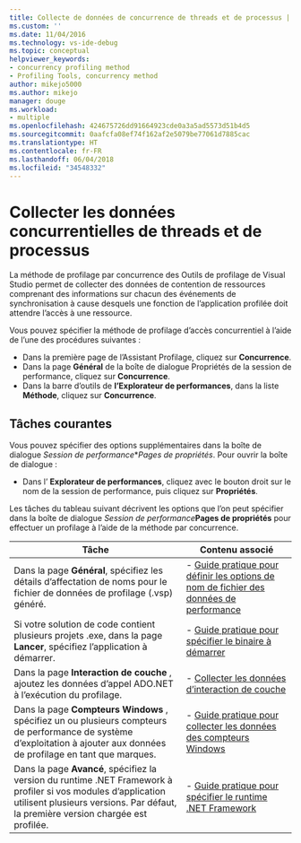 ```yaml
---
title: Collecte de données de concurrence de threads et de processus | Microsoft Docs
ms.custom: ''
ms.date: 11/04/2016
ms.technology: vs-ide-debug
ms.topic: conceptual
helpviewer_keywords:
- concurrency profiling method
- Profiling Tools, concurrency method
author: mikejo5000
ms.author: mikejo
manager: douge
ms.workload:
- multiple
ms.openlocfilehash: 424675726dd91664923cde0a3a5ad5573d51b4d5
ms.sourcegitcommit: 0aafcfa08ef74f162af2e5079be77061d7885cac
ms.translationtype: HT
ms.contentlocale: fr-FR
ms.lasthandoff: 06/04/2018
ms.locfileid: "34548332"
---
```

# <a name="collect-thread-and-process-concurrency-data"></a>Collecter les données concurrentielles de threads et de processus

La méthode de profilage par concurrence des Outils de profilage de Visual Studio permet de collecter des données de contention de ressources comprenant des informations sur chacun des événements de synchronisation à cause desquels une fonction de l’application profilée doit attendre l’accès à une ressource.

Vous pouvez spécifier la méthode de profilage d’accès concurrentiel à l’aide de l’une des procédures suivantes :

- Dans la première page de l’Assistant Profilage, cliquez sur **Concurrence**.
- Dans la page **Général** de la boîte de dialogue Propriétés de la session de performance, cliquez sur **Concurrence**.
- Dans la barre d’outils de **l’Explorateur de performances**, dans la liste **Méthode**, cliquez sur **Concurrence**.

## <a name="common-tasks"></a>Tâches courantes

Vous pouvez spécifier des options supplémentaires dans la boîte de dialogue *Session de performance***Pages de propriétés*. Pour ouvrir la boîte de dialogue :

- Dans l’ **Explorateur de performances**, cliquez avec le bouton droit sur le nom de la session de performance, puis cliquez sur **Propriétés**.

Les tâches du tableau suivant décrivent les options que l’on peut spécifier dans la boîte de dialogue *Session de performance***Pages de propriétés** pour effectuer un profilage à l’aide de la méthode par concurrence.

|Tâche|Contenu associé|
|----------|---------------------|
|Dans la page **Général**, spécifiez les détails d’affectation de noms pour le fichier de données de profilage (.vsp) généré.|- [Guide pratique pour définir les options de nom de fichier des données de performance](../profiling/how-to-set-performance-data-file-name-options.md)|
|Si votre solution de code contient plusieurs projets .exe, dans la page **Lancer**, spécifiez l’application à démarrer.|- [Guide pratique pour spécifier le binaire à démarrer](../profiling/how-to-specify-the-binary-to-start.md)|
|Dans la page **Interaction de couche** , ajoutez les données d’appel ADO.NET à l’exécution du profilage.|- [Collecter les données d’interaction de couche](../profiling/collecting-tier-interaction-data.md)|
|Dans la page **Compteurs Windows** , spécifiez un ou plusieurs compteurs de performance de système d’exploitation à ajouter aux données de profilage en tant que marques.|- [Guide pratique pour collecter les données des compteurs Windows](../profiling/how-to-collect-windows-counter-data.md)|
|Dans la page **Avancé**, spécifiez la version du runtime .NET Framework à profiler si vos modules d’application utilisent plusieurs versions. Par défaut, la première version chargée est profilée.|- [Guide pratique pour spécifier le runtime .NET Framework](../profiling/how-to-specify-the-dotnet-framework-runtime.md)|